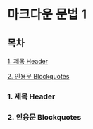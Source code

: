 # 마크다운 문법 1

## 목차

[1. 제목 Header](https://www.notion.so/1-adfeaac20f5f46fa8051b450dbb79035)

[2. 인용문 Blockquotes](https://www.notion.so/1-adfeaac20f5f46fa8051b450dbb79035)

### 1. 제목 Header

### 2. 인용문 Blockquotes